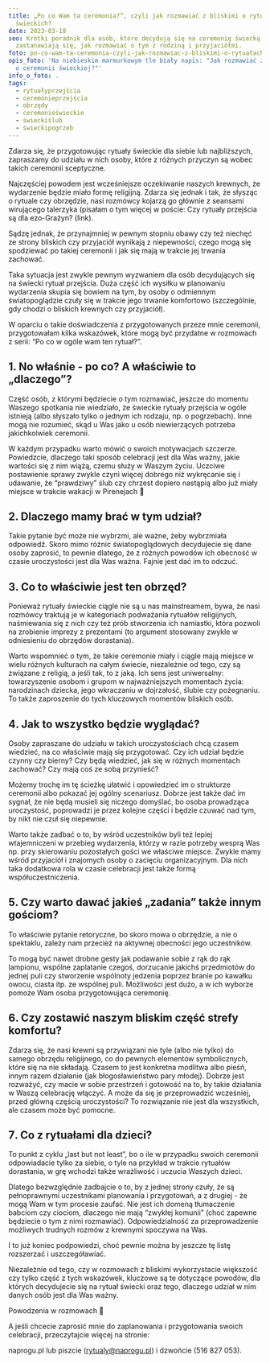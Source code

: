 ```yaml
---
title: „Po co Wam ta ceremonia?”, czyli jak rozmawiać z bliskimi o rytuałach
  świeckich?
date: 2023-03-18
seo: Krótki poradnik dla osób, które decydują się na ceremonię świecką i
  zastanawiają się, jak rozmawiać o tym z rodziną i przyjaciółmi.
foto: po-co-wam-ta-ceremonia-czyli-jak-rozmawiac-z-bliskimi-o-rytuałach-swieckich.jpg
opis_foto: 'Na niebieskim marmurkowym tle biały napis: "Jak rozmawiać z bliskimi
  o ceremonii świeckiej?"'
info_o_foto: .
tags:
  - rytuałyprzejścia
  - ceremonieprzejścia
  - obrzędy
  - ceremonieświeckie
  - świeckiślub
  - świeckipogrzeb
---
```


Zdarza się, że przygotowując rytuały świeckie dla siebie lub najbliższych, zapraszamy do udziału w nich osoby, które z różnych przyczyn są wobec takich ceremonii sceptyczne.

Najczęściej powodem jest wcześniejsze oczekiwanie naszych krewnych, że wydarzenie będzie miało formę religijną. Zdarza się jednak i tak, że słysząc o rytuale czy obrzędzie, nasi rozmówcy kojarzą go głównie z seansami wirującego talerzyka (pisałam o tym więcej w poście: Czy rytuały przejścia są dla ezo-Grażyn? (link).

Sądzę jednak, że przynajmniej w pewnym stopniu obawy czy też niechęć ze strony bliskich czy przyjaciół wynikają z niepewności, czego mogą się spodziewać po takiej ceremonii i jak się mają w trakcie jej trwania zachować.

Taka sytuacja jest zwykle pewnym wyzwaniem dla osób decydujących się na świecki rytuał przejścia. Duża część ich wysiłku w planowaniu wydarzenia skupia się bowiem na tym, by osoby o odmiennym światopoglądzie czuły się w trakcie jego trwanie komfortowo (szczególnie, gdy chodzi o bliskich krewnych czy przyjaciół).

W oparciu o takie doświadczenia z przygotowanych przeze mnie ceremonii, przygotowałam kilka wskazówek, które mogą być przydatne w rozmowach z serii: “Po co w ogóle wam ten rytuał?”.

## 1️. No właśnie - po co? A właściwie to „dlaczego”?

Część osób, z którymi będziecie o tym rozmawiać, jeszcze do momentu Waszego spotkania nie wiedziało, że świeckie rytuały przejścia w ogóle istnieją (albo słyszało tylko o jednym ich rodzaju, np. o pogrzebach). Inne mogą nie rozumieć, skąd u Was jako u osób niewierzących potrzeba jakichkolwiek ceremonii. 

W każdym przypadku warto mówić o swoich motywacjach szczerze. Powiedzcie, dlaczego taki sposób celebracji jest dla Was ważny, jakie wartości się z nim wiążą, czemu służy w Waszym życiu. Uczciwe postawienie sprawy zwykle czyni więcej dobrego niż wykręcanie się i udawanie, że “prawdziwy” ślub czy chrzest dopiero nastąpią albo już miały miejsce w trakcie wakacji w Pirenejach 🙂

## 2️. Dlaczego mamy brać w tym udział?

Takie pytanie być może nie wybrzmi, ale ważne, żeby wybrzmiała odpowiedź. Skoro mimo różnic światopoglądowych decydujecie się dane osoby zaprosić, to pewnie dlatego, że z różnych powodów ich obecność w czasie uroczystości jest dla Was ważna. Fajnie jest dać im to odczuć.

## 3️. Co to właściwie jest ten obrzęd?

Ponieważ rytuały świeckie ciągle nie są u nas mainstreamem, bywa, że nasi rozmówcy traktują je w kategoriach podważania rytuałów religijnych, naśmiewania się z nich czy też prób stworzenia ich namiastki, która pozwoli na zrobienie imprezy z prezentami (to argument stosowany zwykle w odniesieniu do obrzędów dorastania).

Warto wspomnieć o tym, że takie ceremonie miały i ciągle mają miejsce w wielu różnych kulturach na całym świecie, niezależnie od tego, czy są związane z religią, a jeśli tak, to z jaką. Ich sens jest uniwersalny: towarzyszenie osobom i grupom w najważniejszych momentach życia: narodzinach dziecka, jego wkraczaniu w dojrzałość, ślubie czy pożegnaniu. To także zaproszenie do tych kluczowych momentów bliskich osób.

## 4️. Jak to wszystko będzie wyglądać?

Osoby zapraszane do udziału w takich uroczystościach chcą czasem wiedzieć, na co właściwie mają się przygotować. Czy ich udział będzie czynny czy bierny? Czy będą wiedzieć, jak się w różnych momentach zachować? Czy mają coś ze sobą przynieść?

Możemy trochę im tę ścieżkę ułatwić i opowiedzieć im o strukturze ceremonii albo pokazać jej ogólny scenariusz. Dobrze jest także dać im sygnał, że nie będą musieli się niczego domyślać, bo osoba prowadząca uroczystość, poprowadzi je przez kolejne części i będzie czuwać nad tym, by nikt nie czuł się niepewnie.

Warto także zadbać o to, by wśród uczestników byli też lepiej wtajemniczeni w przebieg wydarzenia, którzy w razie potrzeby wesprą Was np. przy skierowaniu pozostałych gości we właściwe miejsce. Zwykle mamy wśród przyjaciół i znajomych osoby o zacięciu organizacyjnym. Dla nich taka dodatkowa rola w czasie celebracji jest także formą współuczestniczenia.

## 5️. Czy warto dawać jakieś „zadania” także innym gościom?

To właściwie pytanie retoryczne, bo skoro mowa o obrzędzie, a nie o spektaklu, zależy nam przecież na aktywnej obecności jego uczestników.

To mogą być nawet drobne gesty jak podawanie sobie z rąk do rąk lampionu, wspólne zaplatanie czegoś, dorzucanie jakichś przedmiotów do jednej puli czy stworzenie wspólnoty jedzenia poprzez branie po kawałku owocu, ciasta itp. ze wspólnej puli. Możliwości jest dużo, a w ich wyborze pomoże Wam osoba przygotowująca ceremonię.

## 6️. Czy zostawić naszym bliskim część strefy komfortu?

Zdarza się, że nasi krewni są przywiązani nie tyle (albo nie tylko) do samego obrzędu religijnego, co do pewnych elementów symbolicznych, które się na nie składają. Czasem to jest konkretna modlitwa albo pieśń, innym razem działanie (jak błogosławieństwo pary młodej). Dobrze jest rozważyć, czy macie w sobie przestrzeń i gotowość na to, by takie działania w Waszą celebrację włączyć. A może da się je przeprowadzić wcześniej, przed główną częścią uroczystości? To rozwiązanie nie jest dla wszystkich, ale czasem może być pomocne.

## 7️. Co z rytuałami dla dzieci?

To punkt z cyklu „last but not least”, bo o ile w przypadku swoich ceremonii odpowiadacie tylko za siebie, o tyle na przykład w trakcie rytuałów dorastania, w grę wchodzi także wrażliwość i uczucia Waszych dzieci.

Dlatego bezwzględnie zadbajcie o to, by z jednej strony czuły, że są pełnoprawnymi uczestnikami planowania i przygotowań, a z drugiej - że mogą Wam w tym procesie zaufać. Nie jest ich domeną tłumaczenie babciom czy ciociom, dlaczego nie mają “zwykłej komunii” (choć zapewne będziecie o tym z nimi rozmawiać). Odpowiedzialność za przeprowadzenie możliwych trudnych rozmów z krewnymi spoczywa na Was.

I to już koniec podpowiedzi, choć pewnie można by jeszcze tę listę rozszerzać i uszczegóławiać.

Niezależnie od tego, czy w rozmowach z bliskimi wykorzystacie większość czy tylko część z tych wskazówek, kluczowe są te dotyczące powodów, dla których decydujecie się na rytuał świecki oraz tego, dlaczego udział w nim danych osób jest dla Was ważny.

Powodzenia w rozmowach 💚

A jeśli chcecie zaprosić mnie do zaplanowania i przygotowania swoich celebracji, przeczytajcie więcej na stronie:

naprogu.pl lub piszcie (rytualy@naprogu.pl) i dzwońcie (516 827 053).